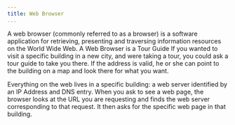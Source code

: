 ```yaml
---
title: Web Browser
...
```


<Definition source="Wikipedia" href="http://en.wikipedia.org/wiki/Web_browser">
  A web browser (commonly referred to as a browser) is a software application
  for retrieving, presenting and traversing information resources on the World
  Wide Web.
</Definition>

<Metaphor id="tour-guide">
  <M4Title>A Web Browser is a Tour Guide</M4Title>
  If you wanted to visit a specific building in a new city, and were taking a
  tour, you could ask a tour guide to take you there.  If the address is valid,
  he or she can point to the building on a map and look there for what you want.

  Everything on the web lives in a specific building: a web server identified by
  an IP Address and DNS entry. When you ask to see a web page, the browser looks
  at the URL you are requesting and finds the web server corresponding to that
  request.  It then asks for the specific web page in that building.
  <M4Author handle="clintandrewhall" href="http://www.github.com/clintandrewhall" />
</Metaphor>
